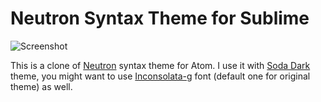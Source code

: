 Neutron Syntax Theme for Sublime
=================================

![Screenshot][shot]

This is a clone of [Neutron][orig] syntax theme for Atom. I use it with
[Soda Dark][soda] theme, you might want to use [Inconsolata-g][font] font
(default one for original theme) as well.

[shot]: https://i.imgur.com/Ijf9CL6.png

[orig]: https://atom.io/packages/neutron-syntax
[soda]: https://buymeasoda.github.io/soda-theme/
[font]: https://github.com/brentd/neutron-syntax/raw/master/Inconsolata-g.otf
